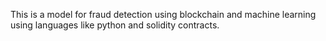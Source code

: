 This is a model for fraud detection using blockchain and machine learning using languages like python and solidity contracts. 
